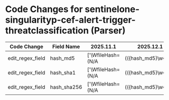 # Code Changes for sentinelone-singularityp-cef-alert-trigger-threatclassification (Parser)

| Code Change | Field Name | 2025.11.1 | 2025.12.1 |
|-------------|------------|-----------|------------|
| edit_regex_field | hash_md5 | ['\WfileHash=(N/A|(({hash_md5}\w{32})|({hash_sha1}\w{40})|({hash_sha256}\w{64})))((\||\s+)\w+=|\s*$)'] | ['\WfileHash=(N/A|(({hash_sha256}\w{64})|({hash_sha1}\w{40})|({hash_md5}\w{32})))((\||\s+)\w+=|\s*$)'] |
| edit_regex_field | hash_sha1 | ['\WfileHash=(N/A|(({hash_md5}\w{32})|({hash_sha1}\w{40})|({hash_sha256}\w{64})))((\||\s+)\w+=|\s*$)'] | ['\WfileHash=(N/A|(({hash_sha256}\w{64})|({hash_sha1}\w{40})|({hash_md5}\w{32})))((\||\s+)\w+=|\s*$)'] |
| edit_regex_field | hash_sha256 | ['\WfileHash=(N/A|(({hash_md5}\w{32})|({hash_sha1}\w{40})|({hash_sha256}\w{64})))((\||\s+)\w+=|\s*$)'] | ['\WfileHash=(N/A|(({hash_sha256}\w{64})|({hash_sha1}\w{40})|({hash_md5}\w{32})))((\||\s+)\w+=|\s*$)'] |